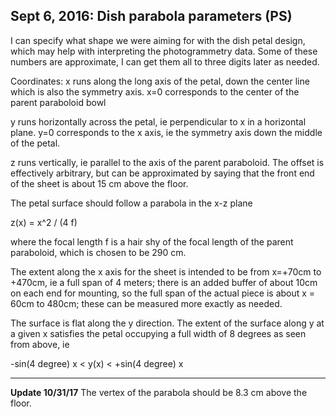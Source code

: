 ## Sept 6, 2016: Dish parabola parameters (PS)

I can specify what shape we were aiming for with the dish petal design, which may help with interpreting the photogrammetry data.  Some of these numbers are approximate, I can get them all to three digits later as needed.

Coordinates: x runs along the long axis of the petal, down the center line which is also the symmetry axis.  x=0 corresponds to the center of the parent paraboloid bowl

y runs horizontally across the petal, ie perpendicular to x in a horizontal plane.  y=0 corresponds to the x axis, ie the symmetry axis down the middle of the petal.

z runs vertically, ie parallel to the axis of the parent paraboloid.  The offset is effectively arbitrary, but can be approximated by saying that the front end of the sheet is about 15 cm above the
floor.

The petal surface should follow a parabola in the x-z plane

z(x) = x^2 / (4 f)

where the focal length f is a hair shy of the focal length of the parent paraboloid, which is chosen to be 290 cm.

The extent along the x axis for the sheet is intended to be from x=+70cm to +470cm, ie a full span of 4 meters; there is an added buffer of about 10cm on each end for mounting, so the full span of the actual piece is about x = 60cm to 480cm; these can be measured more exactly as needed.

The surface is flat along the y direction.  The extent of the surface along y at a given x satisfies the petal occupying a full width of 8 degrees as seen from above, ie

-sin(4 degree) x < y(x) < +sin(4 degree) x

-----------------------
**Update 10/31/17**
The vertex of the parabola should be 8.3 cm above the floor.
